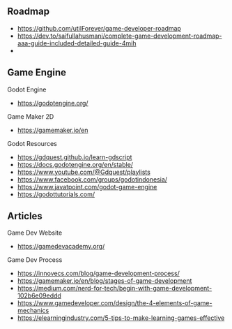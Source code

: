 ## Roadmap

- https://github.com/utilForever/game-developer-roadmap
- https://dev.to/saifullahusmani/complete-game-development-roadmap-aaa-guide-included-detailed-guide-4mih
- 

## Game Engine

Godot Engine
- https://godotengine.org/

Game Maker 2D
- https://gamemaker.io/en

Godot Resources
- https://gdquest.github.io/learn-gdscript
- https://docs.godotengine.org/en/stable/
- https://www.youtube.com/@Gdquest/playlists
- https://www.facebook.com/groups/godotindonesia/
- https://www.javatpoint.com/godot-game-engine
- https://godottutorials.com/

## Articles

Game Dev Website
- https://gamedevacademy.org/

Game Dev Process
- https://innovecs.com/blog/game-development-process/
- https://gamemaker.io/en/blog/stages-of-game-development
- https://medium.com/nerd-for-tech/begin-with-game-development-102b6e09eddd
- https://www.gamedeveloper.com/design/the-4-elements-of-game-mechanics
- https://elearningindustry.com/5-tips-to-make-learning-games-effective
